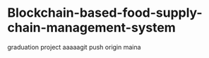 # Blockchain-based-food-supply-chain-management-system
graduation project
aaaaagit push origin maina